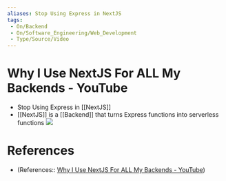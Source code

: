 ```yaml
---
aliases: Stop Using Express in NextJS
tags:
 - On/Backend
 - On/Software_Engineering/Web_Development
 - Type/Source/Video
---
```


# Why I Use NextJS For ALL My Backends - YouTube
- Stop Using Express in [[NextJS]]
- [[NextJS]] is a [[Backend]] that turns Express functions into serverless functions
![](https://i.imgur.com/lQZrMQZ.png)

# References
- (References:: [Why I Use NextJS For ALL My Backends - YouTube](https://www.youtube.com/watch?v=2cB5Fh46Vi4&list=UUbRP3c757lWg9M-U7TyEkXA&index=8))